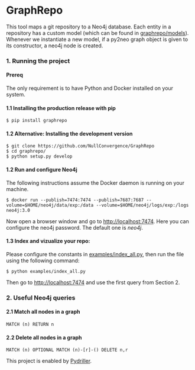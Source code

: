# GraphRepo

This tool maps a git repository to a Neo4j database. Each entity in a repository has a custom model (which can be found in [graphrepo/models](https://github.com/NullConvergence/GraphRepo/tree/develop/graphrepo/models)).
Whenever we instantiate a new model, if a py2neo graph object is given to its constructor, a neo4j node is created.

### 1. Running the project

#### Prereq
The only requirement is to have Python and Docker installed on your system.

#### 1.1 Installing the production release with pip

```
$ pip install graphrepo
```

#### 1.2 Alternative: Installing the development version
```
$ git clone https://github.com/NullConvergence/GraphRepo
$ cd graphrepo/
$ python setup.py develop
```


#### 1.2 Run and configure Neo4j

The following instructions assume the Docker daemon is running on your machine.

```
$ docker run --publish=7474:7474 --publish=7687:7687 --volume=$HOME/neo4j/data/exp:/data --volume=$HOME/neo4j/logs/exp:/logs neo4j:3.0
```

Now open a browser window and go to [http://localhost:7474](http://localhost:7474). Here you can configure the neo4j password.
The default one is *neo4j*.


#### 1.3 Index and vizualize your repo:

Please configure the constants in [examples/index_all.py](https://github.com/NullConvergence/GraphRepo/blob/develop/examples/index_all.py), then run the file using the
following command:

```
$ python examples/index_all.py
```

Then go to [http://localhost:7474](http://localhost:7474) and use the first query from Section 2.



### 2. Useful Neo4j queries

#### 2.1 Match all nodes in a graph
```
MATCH (n) RETURN n
```


#### 2.2 Delete all nodes in a graph

```
MATCH (n) OPTIONAL MATCH (n)-[r]-() DELETE n,r
```



This project is enabled by [Pydriller](https://github.com/ishepard/pydriller).
